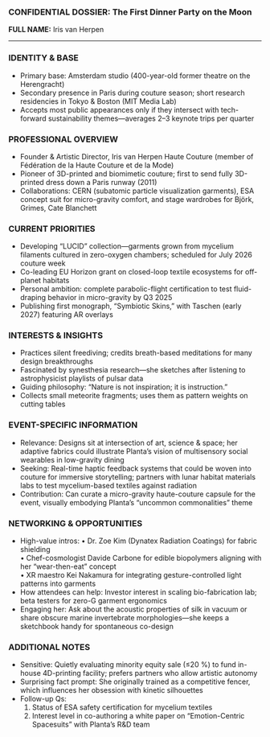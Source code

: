 ### CONFIDENTIAL DOSSIER: The First Dinner Party on the Moon

**FULL NAME:** Iris van Herpen

---
### IDENTITY & BASE
- Primary base: Amsterdam studio (400-year-old former theatre on the Herengracht)
- Secondary presence in Paris during couture season; short research residencies in Tokyo & Boston (MIT Media Lab)
- Accepts most public appearances only if they intersect with tech-forward sustainability themes—averages 2–3 keynote trips per quarter

### PROFESSIONAL OVERVIEW
- Founder & Artistic Director, Iris van Herpen Haute Couture (member of Fédération de la Haute Couture et de la Mode)
- Pioneer of 3D-printed and biomimetic couture; first to send fully 3D-printed dress down a Paris runway (2011)
- Collaborations: CERN (subatomic particle visualization garments), ESA concept suit for micro-gravity comfort, and stage wardrobes for Björk, Grimes, Cate Blanchett

### CURRENT PRIORITIES
- Developing “LUCID” collection—garments grown from mycelium filaments cultured in zero-oxygen chambers; scheduled for July 2026 couture week
- Co-leading EU Horizon grant on closed-loop textile ecosystems for off-planet habitats
- Personal ambition: complete parabolic-flight certification to test fluid-draping behavior in micro-gravity by Q3 2025
- Publishing first monograph, “Symbiotic Skins,” with Taschen (early 2027) featuring AR overlays

### INTERESTS & INSIGHTS
- Practices silent freediving; credits breath-based meditations for many design breakthroughs
- Fascinated by synesthesia research—she sketches after listening to astrophysicist playlists of pulsar data
- Guiding philosophy: “Nature is not inspiration; it is instruction.”
- Collects small meteorite fragments; uses them as pattern weights on cutting tables

### EVENT-SPECIFIC INFORMATION
- Relevance: Designs sit at intersection of art, science & space; her adaptive fabrics could illustrate Planta’s vision of multisensory social wearables in low-gravity dining
- Seeking: Real-time haptic feedback systems that could be woven into couture for immersive storytelling; partners with lunar habitat materials labs to test mycelium-based textiles against radiation
- Contribution: Can curate a micro-gravity haute-couture capsule for the event, visually embodying Planta’s “uncommon commonalities” theme

### NETWORKING & OPPORTUNITIES
- High-value intros: 
  • Dr. Zoe Kim (Dynatex Radiation Coatings) for fabric shielding  
  • Chef-cosmologist Davide Carbone for edible biopolymers aligning with her “wear-then-eat” concept  
  • XR maestro Kei Nakamura for integrating gesture-controlled light patterns into garments
- How attendees can help: Investor interest in scaling bio-fabrication lab; beta testers for zero-G garment ergonomics
- Engaging her: Ask about the acoustic properties of silk in vacuum or share obscure marine invertebrate morphologies—she keeps a sketchbook handy for spontaneous co-design

### ADDITIONAL NOTES
- Sensitive: Quietly evaluating minority equity sale (≤20 %) to fund in-house 4D-printing facility; prefers partners who allow artistic autonomy
- Surprising fact prompt: She originally trained as a competitive fencer, which influences her obsession with kinetic silhouettes
- Follow-up Qs:  
  1. Status of ESA safety certification for mycelium textiles  
  2. Interest level in co-authoring a white paper on “Emotion-Centric Spacesuits” with Planta’s R&D team